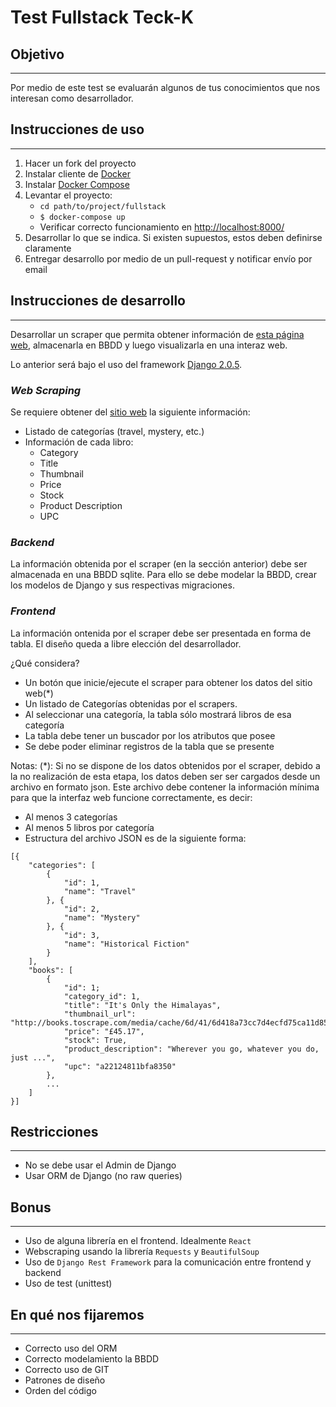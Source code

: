 # Test Fullstack Teck-K

## Objetivo
---
Por medio de este test se evaluarán algunos de tus conocimientos que nos interesan como desarrollador.

## Instrucciones de uso
---
1. Hacer un fork del proyecto
2. Instalar cliente de [Docker](https://www.docker.com/)
3. Instalar [Docker Compose](https://docs.docker.com/compose/)
4. Levantar el proyecto:
    * `cd path/to/project/fullstack`
    * `$ docker-compose up`
    * Verificar correcto funcionamiento en [http://localhost:8000/](http://localhost:8000/)
5. Desarrollar lo que se indica. Si existen supuestos, estos deben definirse claramente
6. Entregar desarrollo por medio de un pull-request y notificar envío por email


## Instrucciones de desarrollo
---
Desarrollar un scraper que permita obtener información de [esta página web](http://books.toscrape.com/index.html), almacenarla en BBDD y luego visualizarla en una interaz web. 

Lo anterior será bajo el uso del framework [Django 2.0.5](https://www.djangoproject.com/).

### *Web Scraping*

Se requiere obtener del [sitio web](http://books.toscrape.com/index.html) la siguiente información:

* Listado de categorías (travel, mystery, etc.)
* Información de cada libro:
  * Category
  * Title
  * Thumbnail
  * Price
  * Stock
  * Product Description
  * UPC


### *Backend*

La información obtenida por el scraper (en la sección anterior) debe ser almacenada en una BBDD sqlite. Para ello se debe modelar la BBDD, crear los modelos de Django y sus respectivas migraciones.

### *Frontend*

La información ontenida por el scraper debe ser presentada en forma de tabla. El diseño queda a libre elección del desarrollador.

¿Qué considera?
* Un botón que inicie/ejecute el scraper para obtener los datos del sitio web(*)
* Un listado de Categorías obtenidas por el scrapers.
* Al seleccionar una categoría, la tabla sólo mostrará libros de esa categoría
* La tabla debe tener un buscador por los atributos que posee
* Se debe poder eliminar registros de la tabla que se presente

Notas:
(*): Si no se dispone de los datos obtenidos por el scraper, debido a la no realización de esta etapa, los datos deben ser ser cargados desde un archivo en formato json. Este archivo debe contener la información mínima para que la interfaz web funcione correctamente, es decir:
* Al menos 3 categorías
* Al menos 5 libros por categoría
* Estructura del archivo JSON es de la siguiente forma:
```
[{
    "categories": [
        {
            "id": 1,
            "name": "Travel"
        }, {
            "id": 2,
            "name": "Mystery"
        }, {
            "id": 3,
            "name": "Historical Fiction"
        }
    ],
    "books": [
        {
            "id": 1;
            "category_id": 1,
            "title": "It's Only the Himalayas",
            "thumbnail_url": "http://books.toscrape.com/media/cache/6d/41/6d418a73cc7d4ecfd75ca11d854041db.jpg",
            "price": "£45.17",
            "stock": True,
            "product_description": "Wherever you go, whatever you do, just ...",
            "upc": "a22124811bfa8350"
        },
        ...
    ]
}]
```

## Restricciones
---
* No se debe usar el Admin de Django
* Usar ORM de Django (no raw queries)


## Bonus
---
* Uso de alguna librería en el frontend. Idealmente `React`
* Webscraping usando la librería `Requests` y `BeautifulSoup`
* Uso de `Django Rest Framework` para la comunicación entre frontend y backend
* Uso de test (unittest)


## En qué nos fijaremos 
---
* Correcto uso del ORM
* Correcto modelamiento la BBDD
* Correcto uso de GIT
* Patrones de diseño
* Orden del código

